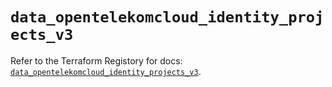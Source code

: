 # `data_opentelekomcloud_identity_projects_v3`

Refer to the Terraform Registory for docs: [`data_opentelekomcloud_identity_projects_v3`](https://www.terraform.io/docs/providers/opentelekomcloud/d/identity_projects_v3).

